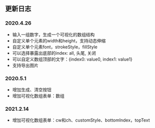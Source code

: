 ## 更新日志

### 2020.4.26
- 输入一组数字，生成一个可视化的数组结构
- 自定义单个元素的width和height，支持动态伸缩
- 自定义单个元素font，strokeStyle，fillStyle
- 可以选择暴露出底部的index: all, 头尾, 关闭
- 可以自定义数组顶部的文字：{index0: value0, index1: value1}
- 支持导出图片
### 2020.5.1
- 增加生成、清空按钮
- 增加可视化数组表单：数组

### 2021.2.14
- 增加可视化数组表单：cw和ch、customStyle、bottomIndex，topText